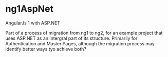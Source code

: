 # ng1AspNet
AngularJs 1 with ASP.NET

Part of a process of migration from ng1 to ng2, for an example project that uses ASP.NET as an intergral part of its structure.
Primarily for Authentication and Master Pages, although the migration process may identify better ways tyo achieve both?
